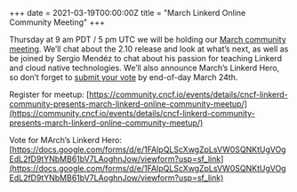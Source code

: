 +++
date = 2021-03-19T00:00:00Z
title = "March Linkerd Online Community Meeting"
+++

Thursday at 9 am PDT / 5 pm UTC we will be holding our [March community meeting](https://community.cncf.io/events/details/cncf-linkerd-community-presents-march-linkerd-online-community-meetup/). We’ll chat about the 2.10 release and look at what’s next, as well as be joined by Sergio Mendéz to chat about his passion for teaching Linkerd and cloud native technologies. We’ll also announce March’s Linkerd Hero, so don’t forget to [submit your vote](https://docs.google.com/forms/d/e/1FAIpQLScXwgZpLsVW0SQNKtUgVOgEdL2fD9tYNbMB61bV7LAoghnJow/viewform?usp=sf_link) by end-of-day March 24th.

Register for meetup: [https://community.cncf.io/events/details/cncf-linkerd-community-presents-march-linkerd-online-community-meetup/](https://community.cncf.io/events/details/cncf-linkerd-community-presents-march-linkerd-online-community-meetup/)

Vote for MArch’s Linkerd Hero: [https://docs.google.com/forms/d/e/1FAIpQLScXwgZpLsVW0SQNKtUgVOgEdL2fD9tYNbMB61bV7LAoghnJow/viewform?usp=sf_link](https://docs.google.com/forms/d/e/1FAIpQLScXwgZpLsVW0SQNKtUgVOgEdL2fD9tYNbMB61bV7LAoghnJow/viewform?usp=sf_link)
